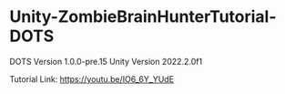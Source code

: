 # Unity-ZombieBrainHunterTutorial-DOTS
DOTS Version 1.0.0-pre.15
Unity Version 2022.2.0f1

Tutorial Link: https://youtu.be/IO6_6Y_YUdE
